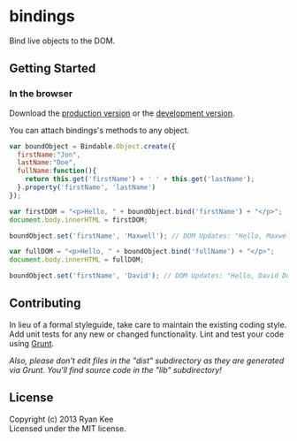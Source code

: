 # bindings

Bind live objects to the DOM.

## Getting Started

### In the browser
Download the [production version][min] or the [development version][max].

[min]: https://raw.github.com/ryankee/bindable/master/dist/bindable.min.js
[max]: https://raw.github.com/ryankee/bindable/master/dist/bindable.js

You can attach bindings's methods to any object.

```javascript
var boundObject = Bindable.Object.create({
  firstName:"Jon",
  lastName:"Doe",
  fullName:function(){
    return this.get('firstName') + ' ' + this.get('lastName');
  }.property('firstName', 'lastName')
});

var firstDOM = "<p>Hello, " + boundObject.bind('firstName') + "</p>";
document.body.innerHTML = firstDOM;

boundObject.set('firstName', 'Maxwell'); // DOM Updates: "Hello, Maxwell Doe"

var fullDOM = "<p>Hello, " + boundObject.bind('fullName') + "</p>";
document.body.innerHTML = fullDOM;

boundObject.set('firstName', 'David'); // DOM Updates: "Hello, David Doe"
```

## Contributing
In lieu of a formal styleguide, take care to maintain the existing coding style. Add unit tests for any new or changed functionality. Lint and test your code using [Grunt](http://gruntjs.com/).

_Also, please don't edit files in the "dist" subdirectory as they are generated via Grunt. You'll find source code in the "lib" subdirectory!_

## License
Copyright (c) 2013 Ryan Kee  
Licensed under the MIT license.
